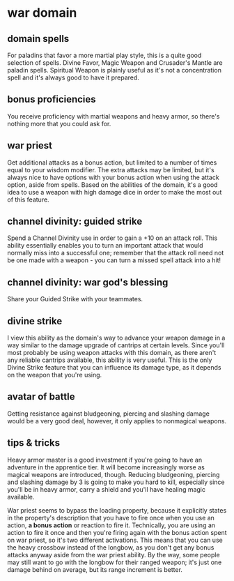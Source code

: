 # war domain

## <blue>domain spells</blue>

For paladins that favor a more martial play style, this is a quite good selection of spells. Divine Favor, Magic Weapon and Crusader's Mantle are paladin spells. Spiritual Weapon is plainly useful as it's not a concentration spell and it's always good to have it prepared.

## <navy>bonus proficiencies</navy>

You receive proficiency with martial weapons and heavy armor, so there's nothing more that you could ask for.

## <blue>war priest</blue>

Get additional attacks as a bonus action, but limited to a number of times equal to your wisdom modifier. The extra attacks may be limited, but it's always nice to have options with your bonus action when using the attack option, aside from spells. Based on the abilities of the domain, it's a good idea to use a weapon with high damage dice in order to make the most out of this feature.

## <navy>channel divinity: guided strike</navy>

Spend a Channel Divinity use in order to gain a +10 on an attack roll. This ability essentially enables you to turn an important attack that would normally miss into a successful one; remember that the attack roll need not be one made with a weapon - you can turn a missed spell attack into a hit!

## <navy>channel divinity: war god's blessing</navy>

Share your Guided Strike with your teammates.

## <blue>divine strike</blue>

I view this ability as the domain's way to advance your weapon damage in a way similar to the damage upgrade of cantrips at certain levels. Since you'll most probably be using weapon attacks with this domain, as there aren't any reliable cantrips available, this ability is very useful. This is the only Divine Strike feature that you can influence its damage type, as it depends on the weapon that you're using.

## avatar of battle

Getting resistance against bludgeoning, piercing and slashing damage would be a very good deal, however, it only applies to nonmagical weapons.

## tips \& tricks

Heavy armor master is a good investment if you're going to have an adventure in the apprentice tier. It will become increasingly worse as magical weapons are introduced, though. Reducing bludgeoning, piercing and slashing damage by 3 is going to make you hard to kill, especially since you'll be in heavy armor, carry a shield and you'll have healing magic available.

War priest seems to bypass the loading property, because it explicitly states in the property's description that you have to fire once when you use an action, **a bonus action** or reaction to fire it. Technically, you are using an action to fire it once and then you're firing again with the bonus action spent on war priest, so it's two different activations. This means that you can use the heavy crossbow instead of the longbow, as you don't get any bonus attacks anyway aside from the war priest ability. By the way, some people may still want to go with the longbow for their ranged weapon; it's just one damage behind on average, but its range increment is better.
